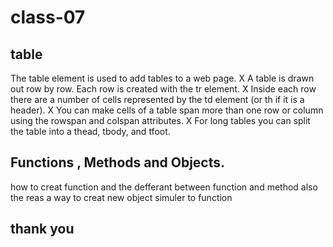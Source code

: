 # class-07
## table 
The table element is used to add tables to a web
page.
X A table is drawn out row by row. Each row is created
with the tr element.
X Inside each row there are a number of cells
represented by the td element (or th if it is a
header).
X You can make cells of a table span more than one row
or column using the rowspan and colspan attributes.
X For long tables you can split the table into a thead,
tbody, and tfoot.

## Functions , Methods  and Objects.
how to creat function and the defferant between function and method 
also the reas a way to creat new object simuler to function
## thank you 

